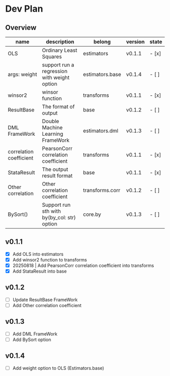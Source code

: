 # Dev Plan

## Overview
| name                    | description                                 | belong          | version | state |
|-------------------------|---------------------------------------------|-----------------|---------|-------|
| OLS                     | Ordinary Least Squares                      | estimators      | v0.1.1  | - [x] |
| args: weight            | support run a regression with weight option | estimators.base | v0.1.4  | - [ ] |
| winsor2                 | winsor function                             | transforms      | v0.1.1  | - [x] |
| ResultBase              | The format of output                        | base            | v0.1.2  | - [ ] |
| DML FrameWork           | Double Machine Learning FrameWork           | estimators.dml  | v0.1.3  | - [ ] |
| correlation coefficient | PearsonCorr correlation coefficient         | transforms      | v0.1.1  | - [x] |
| StataResult             | The output result format                    | base            | v0.1.1  | - [x] |
| Other correlation       | Other correlation coefficient               | transforms.corr | v0.1.2  | - [ ] |
| BySort()                | Support run sth with by(by_col: str) option | core.by         | v0.1.3  | - [ ] |

## v0.1.1
- [x] Add OLS into estimators
- [x] Add winsor2 function to transforms
- [x] 20250818 | Add PearsonCorr correlation coefficient into transforms
- [x] Add StataResult into base

## v0.1.2
- [ ] Update ResultBase FrameWork
- [ ] Add Other correlation coefficient

## v0.1.3
- [ ] Add DML FrameWork
- [ ] Add BySort option

## v0.1.4
- [ ] Add weight option to OLS (Estimators.base)

